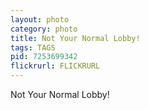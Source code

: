 ```yaml
---
layout: photo
category: photo
title: Not Your Normal Lobby!
tags: TAGS
pid: 7253699342
flickrurl: FLICKRURL
---
```


Not Your Normal Lobby!
